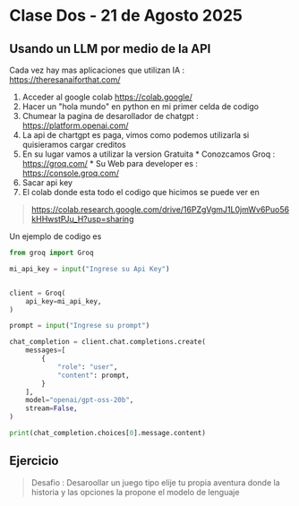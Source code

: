 # Clase Dos - 21 de Agosto 2025

## Usando un LLM por medio de la API

Cada vez hay mas aplicaciones que utilizan IA : https://theresanaiforthat.com/

1. Acceder al google colab https://colab.google/
2. Hacer un "hola mundo" en python en mi primer celda de codigo
3. Chumear la pagina de desarollador de chatgpt : https://platform.openai.com/
4. La api de chartgpt es paga, vimos como podemos utilizarla si quisieramos cargar creditos
5. En su lugar vamos a utilizar la version Gratuita
        * Conozcamos Groq : https://groq.com/
        * Su Web para developer es : https://console.groq.com/
6. Sacar api key
7. El colab donde esta todo el codigo que hicimos se puede ver en

> https://colab.research.google.com/drive/16PZgVgmJ1L0jmWv6Puo56kHHwstPJu_H?usp=sharing

Un ejemplo de codigo es

```python
from groq import Groq

mi_api_key = input("Ingrese su Api Key")


client = Groq(
    api_key=mi_api_key,
)

prompt = input("Ingrese su prompt")

chat_completion = client.chat.completions.create(
    messages=[
        {
            "role": "user",
            "content": prompt,
        }
    ],
    model="openai/gpt-oss-20b",
    stream=False,
)

print(chat_completion.choices[0].message.content)
```


## Ejercicio

> Desafio : Desaroollar un juego tipo elije tu propia aventura donde la  historia y las opciones la propone el modelo de lenguaje
